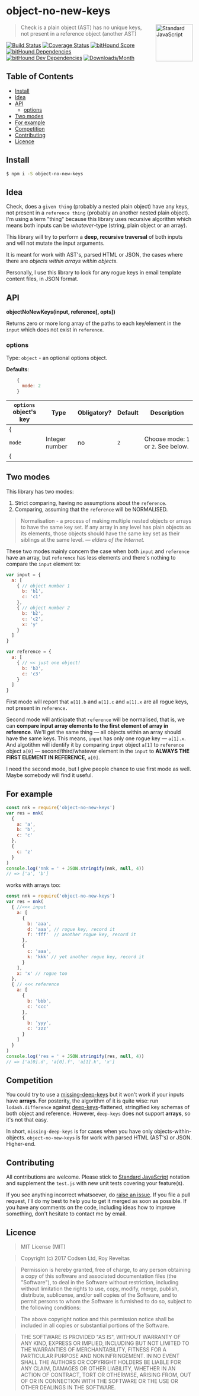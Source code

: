 # object-no-new-keys

<a href="https://standardjs.com" style="float: right; padding: 0 0 20px 20px;"><img src="https://cdn.rawgit.com/feross/standard/master/sticker.svg" alt="Standard JavaScript" width="100" align="right"></a>

> Check is a plain object (AST) has no unique keys, not present in a reference object (another AST)

[![Build Status][travis-img]][travis-url]
[![Coverage Status][cov-img]][cov-url]
[![bitHound Score][bithound-img]][bithound-url]
[![bitHound Dependencies][deps-img]][deps-url]
[![bitHound Dev Dependencies][dev-img]][dev-url]
[![Downloads/Month][downloads-img]][downloads-url]

## Table of Contents

<!-- START doctoc generated TOC please keep comment here to allow auto update -->
<!-- DON'T EDIT THIS SECTION, INSTEAD RE-RUN doctoc TO UPDATE -->


- [Install](#install)
- [Idea](#idea)
- [API](#api)
  - [options](#options)
- [Two modes](#two-modes)
- [For example](#for-example)
- [Competition](#competition)
- [Contributing](#contributing)
- [Licence](#licence)

<!-- END doctoc generated TOC please keep comment here to allow auto update -->

## Install

```bash
$ npm i -S object-no-new-keys
```

## Idea

Check, does a `given thing` (probably a nested plain object) have any keys, not present in a `reference thing` (probably an another nested plain object). I'm using a term "thing" because this library uses recursive algorithm which means both inputs can be _whatever_-type (string, plain object or an array).

This library will try to perform a **deep, recursive traversal** of both inputs and will not mutate the input arguments.

It is meant for work with AST's, parsed HTML or JSON, the cases where there are _objects within arrays within objects_.

Personally, I use this library to look for any rogue keys in email template content files, in JSON format.

## API

**objectNoNewKeys(input, reference\[, opts])**

Returns zero or more long array of the paths to each key/element in the `input` which does not exist in `reference`.

### options

Type: `object` - an optional options object.

**Defaults**:

```js
    {
      mode: 2
    }
```

`options` object's key | Type           | Obligatory? | Default     | Description
-----------------------|----------------|-------------|-------------|----------------------
{                      |                |             |             |
`mode`                 | Integer number | no          | `2`         | Choose mode: `1` or `2`. See below.
{                      |                |             |             |

## Two modes

This library has two modes:

1. Strict comparing, having no assumptions about the `reference`.
2. Comparing, assuming that the `reference` will be NORMALISED.

> Normalisation - a process of making multiple nested objects or arrays to have the same key set. If any array in any level has plain objects as its elements, those objects should have the same key set as their siblings at the same level. _— elders of the Internet._

These two modes mainly concern the case when both `input` and `reference` have an array, but `reference` has less elements and there's nothing to compare the `input` element to:

```js
var input = {
  a: [
    { // object number 1
      b: 'b1',
      c: 'c1'
    },
    { // object number 2
      b: 'b2',
      c: 'c2',
      x: 'y'
    }
  ]
}

var reference = {
  a: [
    { // << just one object!
      b: 'b3',
      c: 'c3'
    }
  ]
}
```

First mode will report that `a[1].b` and `a[1].c` and `a[1].x` are all rogue keys, not present in `reference.`

Second mode will anticipate that `reference` will be normalised, that is, we can **compare input array elements to the first element of array in reference**. We'll get the same thing — all objects within an array should have the same keys. This means, `input` has only one rogue key — `a[1].x`. And algotithm will identify it by comparing `input` object `a[1]` to `reference` object `a[0]` — second/third/whatever element in the `input` to **ALWAYS THE FIRST ELEMENT IN REFERENCE**, `a[0]`.

I need the second mode, but I give people chance to use first mode as well. Maybe somebody will find it useful.

## For example

```js
const nnk = require('object-no-new-keys')
var res = nnk(
  {
    a: 'a',
    b: 'b',
    c: 'c'
  },
  {
    c: 'z'
  }
)
console.log('nnk = ' + JSON.stringify(nnk, null, 4))
// => ['a', 'b']
```

works with arrays too:

```js
const nnk = require('object-no-new-keys')
var res = nnk(
  { //<<< input
    a: [
      {
        b: 'aaa',
        d: 'aaa', // rogue key, record it
        f: 'fff'  // another rogue key, record it
      },
      {
        c: 'aaa',
        k: 'kkk' // yet another rogue key, record it
      }
    ],
    x: 'x' // rogue too
  },
  { // <<< reference
    a: [
      {
        b: 'bbb',
        c: 'ccc'
      },
      {
        b: 'yyy',
        c: 'zzz'
      }
    ]
  }
)
console.log('res = ' + JSON.stringify(res, null, 4))
// => ['a[0].d', 'a[0].f', 'a[1].k', 'x']
```

## Competition

You could try to use a [missing-deep-keys](https://github.com/vladgolubev/missing-deep-keys) but it won't work if your inputs have **arrays**. For posterity, the algorithm of it is quite wise: run `lodash.difference` against [deep-keys](https://www.npmjs.com/package/deep-keys)-flattened, stringified key schemas of both object and reference. However, `deep-keys` does not support **arrays**, so it's not that easy.

In short, `missing-deep-keys` is for cases when you have only objects-within-objects. `object-no-new-keys` is for work with parsed HTML (AST's) or JSON. Higher-end.

## Contributing

All contributions are welcome. Please stick to [Standard JavaScript](https://standardjs.com) notation and supplement the `test.js` with new unit tests covering your feature(s).

If you see anything incorrect whatsoever, do [raise an issue](https://github.com/codsen/object-no-new-keys/issues). If you file a pull request, I'll do my best to help you to get it merged as soon as possible. If you have any comments on the code, including ideas how to improve something, don't hesitate to contact me by email.

## Licence

> MIT License (MIT)

> Copyright (c) 2017 Codsen Ltd, Roy Reveltas

> Permission is hereby granted, free of charge, to any person obtaining a copy
of this software and associated documentation files (the "Software"), to deal
in the Software without restriction, including without limitation the rights
to use, copy, modify, merge, publish, distribute, sublicense, and/or sell
copies of the Software, and to permit persons to whom the Software is
furnished to do so, subject to the following conditions:

> The above copyright notice and this permission notice shall be included in all
copies or substantial portions of the Software.

> THE SOFTWARE IS PROVIDED "AS IS", WITHOUT WARRANTY OF ANY KIND, EXPRESS OR
IMPLIED, INCLUDING BUT NOT LIMITED TO THE WARRANTIES OF MERCHANTABILITY,
FITNESS FOR A PARTICULAR PURPOSE AND NONINFRINGEMENT. IN NO EVENT SHALL THE
AUTHORS OR COPYRIGHT HOLDERS BE LIABLE FOR ANY CLAIM, DAMAGES OR OTHER
LIABILITY, WHETHER IN AN ACTION OF CONTRACT, TORT OR OTHERWISE, ARISING FROM,
OUT OF OR IN CONNECTION WITH THE SOFTWARE OR THE USE OR OTHER DEALINGS IN THE
SOFTWARE.

[travis-img]: https://travis-ci.org/codsen/object-no-new-keys.svg?branch=master
[travis-url]: https://travis-ci.org/codsen/object-no-new-keys

[cov-img]: https://coveralls.io/repos/github/codsen/object-no-new-keys/badge.svg?branch=master
[cov-url]: https://coveralls.io/github/codsen/object-no-new-keys?branch=master

[bithound-img]: https://www.bithound.io/github/codsen/object-no-new-keys/badges/score.svg
[bithound-url]: https://www.bithound.io/github/codsen/object-no-new-keys

[deps-img]: https://www.bithound.io/github/codsen/object-no-new-keys/badges/dependencies.svg
[deps-url]: https://www.bithound.io/github/codsen/object-no-new-keys/master/dependencies/npm

[dev-img]: https://www.bithound.io/github/codsen/object-no-new-keys/badges/devDependencies.svg
[dev-url]: https://www.bithound.io/github/codsen/object-no-new-keys/master/dependencies/npm

[downloads-img]: https://img.shields.io/npm/dm/object-no-new-keys.svg
[downloads-url]: https://www.npmjs.com/package/object-no-new-keys
